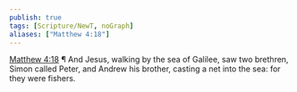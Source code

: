 ```yaml
---
publish: true
tags: [Scripture/NewT, noGraph]
aliases: ["Matthew 4:18"]
---
```

[Matthew 4:18](https://churchofjesuschrist.org/study/scriptures/nt/matt/4?lang=eng&id=p18#p18) ¶ And Jesus, walking by the sea of Galilee, saw two brethren, Simon called Peter, and Andrew his brother, casting a net into the sea: for they were fishers.
